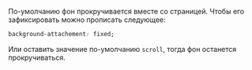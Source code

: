 По-умолчанию фон прокручивается вместе со страницей. Чтобы его зафиксировать можно прописать следующее:

```css
background-attachement: fixed;
```

Или оставить значение по-умолчанию `scroll`, тогда фон останется прокручиваться.
